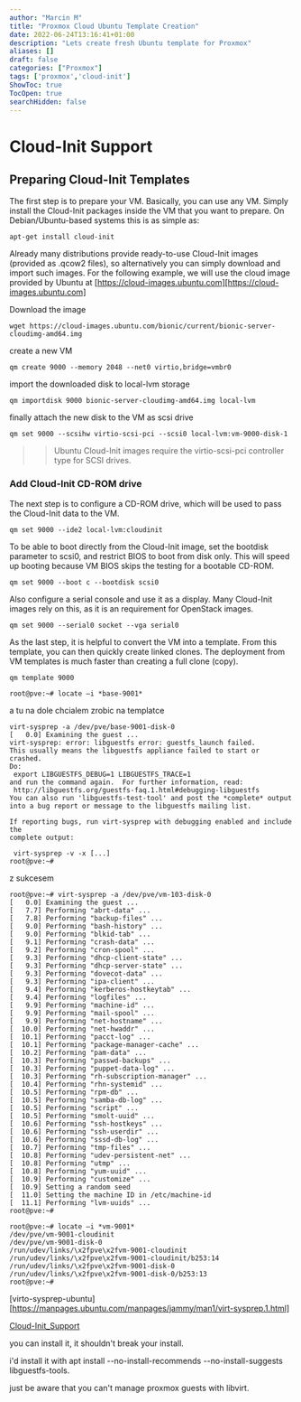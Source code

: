 ```yaml
---
author: "Marcin M"
title: "Proxmox Cloud Ubuntu Template Creation"
date: 2022-06-24T13:16:41+01:00
description: "Lets create fresh Ubuntu template for Proxmox"
aliases: []
draft: false
categories: ["Proxmox"]
tags: ['proxmox','cloud-init']
ShowToc: true
TocOpen: true
searchHidden: false
---
```

# Cloud-Init Support

## Preparing Cloud-Init Templates

The first step is to prepare your VM. Basically, you can use any VM. Simply install the Cloud-Init packages inside the VM that you want to prepare. On Debian/Ubuntu-based systems this is as simple as:
```shell
apt-get install cloud-init
```
Already many distributions provide ready-to-use Cloud-Init images (provided as .qcow2 files), so alternatively you can simply download and import such images. For the following example,
we will use the cloud image provided by Ubuntu at [https://cloud-images.ubuntu.com][https://cloud-images.ubuntu.com]

Download the image
```shell
wget https://cloud-images.ubuntu.com/bionic/current/bionic-server-cloudimg-amd64.img
```
create a new VM
```shell
qm create 9000 --memory 2048 --net0 virtio,bridge=vmbr0
```
import the downloaded disk to local-lvm storage
```shell
qm importdisk 9000 bionic-server-cloudimg-amd64.img local-lvm
```
finally attach the new disk to the VM as scsi drive
```shell
qm set 9000 --scsihw virtio-scsi-pci --scsi0 local-lvm:vm-9000-disk-1
```
>> Ubuntu Cloud-Init images require the virtio-scsi-pci controller type for SCSI drives.

### Add Cloud-Init CD-ROM drive
The next step is to configure a CD-ROM drive, which will be used to pass the Cloud-Init data to the VM.
```shell
qm set 9000 --ide2 local-lvm:cloudinit
```
To be able to boot directly from the Cloud-Init image, set the bootdisk parameter to scsi0, and restrict BIOS to boot from disk only. This will speed up booting because VM BIOS skips the testing for a bootable CD-ROM.
```shell
qm set 9000 --boot c --bootdisk scsi0
```
Also configure a serial console and use it as a display. Many Cloud-Init images rely on this, as it is an requirement for OpenStack images.
```shell
qm set 9000 --serial0 socket --vga serial0
```
As the last step, it is helpful to convert the VM into a template. From this template, you can then quickly create linked clones. The deployment from VM templates is much faster than creating a full clone (copy).
```shell
qm template 9000
```




























```shell
root@pve:~# locate –i *base-9001*
```
a tu na dole chcialem zrobic na templatce
```shell
virt-sysprep -a /dev/pve/base-9001-disk-0
[   0.0] Examining the guest ...
virt-sysprep: error: libguestfs error: guestfs_launch failed.
This usually means the libguestfs appliance failed to start or crashed.
Do:
 export LIBGUESTFS_DEBUG=1 LIBGUESTFS_TRACE=1
and run the command again.  For further information, read:
 http://libguestfs.org/guestfs-faq.1.html#debugging-libguestfs
You can also run 'libguestfs-test-tool' and post the *complete* output
into a bug report or message to the libguestfs mailing list.

If reporting bugs, run virt-sysprep with debugging enabled and include the
complete output:

 virt-sysprep -v -x [...]
root@pve:~#
```

z sukcesem
```shell
root@pve:~# virt-sysprep -a /dev/pve/vm-103-disk-0
[   0.0] Examining the guest ...
[   7.7] Performing "abrt-data" ...
[   7.8] Performing "backup-files" ...
[   9.0] Performing "bash-history" ...
[   9.0] Performing "blkid-tab" ...
[   9.1] Performing "crash-data" ...
[   9.2] Performing "cron-spool" ...
[   9.3] Performing "dhcp-client-state" ...
[   9.3] Performing "dhcp-server-state" ...
[   9.3] Performing "dovecot-data" ...
[   9.3] Performing "ipa-client" ...
[   9.4] Performing "kerberos-hostkeytab" ...
[   9.4] Performing "logfiles" ...
[   9.9] Performing "machine-id" ...
[   9.9] Performing "mail-spool" ...
[   9.9] Performing "net-hostname" ...
[  10.0] Performing "net-hwaddr" ...
[  10.1] Performing "pacct-log" ...
[  10.1] Performing "package-manager-cache" ...
[  10.2] Performing "pam-data" ...
[  10.3] Performing "passwd-backups" ...
[  10.3] Performing "puppet-data-log" ...
[  10.3] Performing "rh-subscription-manager" ...
[  10.4] Performing "rhn-systemid" ...
[  10.5] Performing "rpm-db" ...
[  10.5] Performing "samba-db-log" ...
[  10.5] Performing "script" ...
[  10.5] Performing "smolt-uuid" ...
[  10.6] Performing "ssh-hostkeys" ...
[  10.6] Performing "ssh-userdir" ...
[  10.6] Performing "sssd-db-log" ...
[  10.7] Performing "tmp-files" ...
[  10.8] Performing "udev-persistent-net" ...
[  10.8] Performing "utmp" ...
[  10.8] Performing "yum-uuid" ...
[  10.9] Performing "customize" ...
[  10.9] Setting a random seed
[  11.0] Setting the machine ID in /etc/machine-id
[  11.1] Performing "lvm-uuids" ...
root@pve:~#
```

```shell
root@pve:~# locate –i *vm-9001*
/dev/pve/vm-9001-cloudinit
/dev/pve/vm-9001-disk-0
/run/udev/links/\x2fpve\x2fvm-9001-cloudinit
/run/udev/links/\x2fpve\x2fvm-9001-cloudinit/b253:14
/run/udev/links/\x2fpve\x2fvm-9001-disk-0
/run/udev/links/\x2fpve\x2fvm-9001-disk-0/b253:13
root@pve:~#
```





[virto-sysprep-ubuntu][https://manpages.ubuntu.com/manpages/jammy/man1/virt-sysprep.1.html]



[Cloud-Init_Support][https://pve.proxmox.com/wiki/Cloud-Init_Support]

[https://pve.proxmox.com/wiki/Cloud-Init_Support]: https://pve.proxmox.com/wiki/Cloud-Init_Support

[https://cloud-images.ubuntu.com]: https://cloud-images.ubuntu.com

you can install it, it shouldn't break your install.

i'd install it with  apt install --no-install-recommends --no-install-suggests libguestfs-tools.

just be aware that you can't manage proxmox guests with libvirt.
